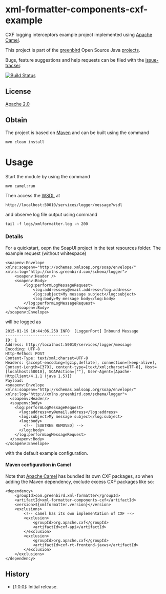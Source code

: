 # xml-formatter-components-cxf-example
CXF logging interceptors example project implemented using [Apache Camel].

This project is part of the [greenbird] Open Source Java [projects].

Bugs, feature suggestions and help requests can be filed with the [issue-tracker].

[![Build Status][build-badge]][build-link]

## License
[Apache 2.0]

## Obtain
The project is based on [Maven] and can be built using the command

	mvn clean install

# Usage
Start the module by using the command

    mvn camel:run

Then access the [WSDL] at

	http://localhost:50010/services/logger/message?wsdl

and observe log file output using command

    tail -f logs/xmlformatter.log -n 200
    
### Details
For a quickstart, oepn the SoapUI project in the test resources folder. The example request (without whitespace)

	<soapenv:Envelope xmlns:soapenv="http://schemas.xmlsoap.org/soap/envelope/" xmlns:log="http://xmlns.greenbird.com/schema/logger">
		<soapenv:Header />
		<soapenv:Body>
			<log:performLogMessageRequest>
				<log:address>my@email.address</log:address>
				<log:subject>My message subject</log:subject>
				<log:body>My message body</log:body>
			</log:performLogMessageRequest>
		</soapenv:Body>
	</soapenv:Envelope>

will be logged as

	2015-01-19 10:44:06,259 INFO  [LoggerPort] Inbound Message
	----------------------------
	ID: 1
	Address: http://localhost:50010/services/logger/message
	Encoding: UTF-8
	Http-Method: POST
	Content-Type: text/xml;charset=UTF-8
	Headers: {accept-encoding=[gzip,deflate], connection=[keep-alive], Content-Length=[379], content-type=[text/xml;charset=UTF-8], Host=[localhost:50010], SOAPAction=[""], User-Agent=[Apache-HttpClient/4.1.1 (java 1.5)]}
	Payload: 
	<soapenv:Envelope xmlns:soapenv="http://schemas.xmlsoap.org/soap/envelope/" xmlns:log="http://xmlns.greenbird.com/schema/logger">
	  <soapenv:Header/>
	  <soapenv:Body>
	    <log:performLogMessageRequest>
	      <log:address>my@email.address</log:address>
	      <log:subject>My message subject</log:subject>
	      <log:body>
	        <!-- [SUBTREE REMOVED] -->
	      </log:body>
	    </log:performLogMessageRequest>
	  </soapenv:Body>
	</soapenv:Envelope>

with the default example configuration.
    
#### Maven configuration in Camel
Note that [Apache Camel] has bundled its own CXF packages, so when adding the Maven dependency, exclude excess CXF packages like so:

	<dependency>
		<groupId>com.greenbird.xml-formatter</groupId>
		<artifactId>xml-formatter-components-cxf</artifactId>
		<version>${xmlformatter.version}</version>
		<exclusions>
			<!-- camel has its own implementation of CXF -->
			<exclusion>
				<groupId>org.apache.cxf</groupId>
				<artifactId>cxf-api</artifactId>
			</exclusion>
			<exclusion>
				<groupId>org.apache.cxf</groupId>
				<artifactId>cxf-rt-frontend-jaxws</artifactId>
			</exclusion>
		</exclusions>
	</dependency>

## History
- [1.0.0]: Initial release.


[greenbird]:           http://greenbird.com/
[issue-tracker]:       https://github.com/greenbird/greenbird-xml-formatter-components/issues
[Apache 2.0]:          http://www.apache.org/licenses/LICENSE-2.0.html
[projects]:            http://greenbird.github.io/
[Maven]:               http://maven.apache.org/
[download]:            http://search.maven.org/#search|ga|1|greenbird-xml-formatter-components
[build-badge]:         https://build.greenbird.com/job/greenbird-xml-formatter-components/badge/icon
[build-link]:          https://build.greenbird.com/job/greenbird-xml-formatter-components/
[snapshot repository]: https://oss.sonatype.org/content/repositories/snapshots/com/greenbird/greenbird-xml-formatter-components
[WSDL]:				   http://localhost:50010/services/logger/message?wsdl
[Apache Camel]:        http://camel.apache.org/